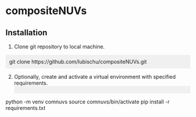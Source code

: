 # compositeNUVs

## Installation
1. Clone git repository to local machine.
  <div style="background-color: #f0f0f0; padding: 10px;">
  git clone https://github.com/lubischu/compositeNUVs.git
  </div>

2. Optionally, create and activate a virtual environment with specified requirements.
   <div style="background-color: #f0f0f0; padding: 10px;">
  python -m venv comnuvs
  source comnuvs/bin/activate
  pip install -r requirements.txt
  </div>
